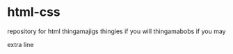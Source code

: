 # html-css
repository for html thingamajigs
thingies if you will
thingamabobs if you may

extra line
